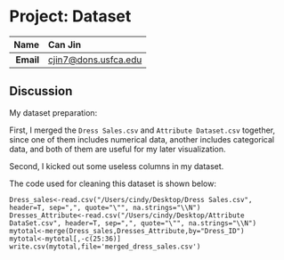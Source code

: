 Project: Dataset
==============================

| **Name**  | Can Jin |
|----------:|:-------------|
| **Email** | cjin7@dons.usfca.edu |

## Discussion ##

My dataset preparation:

First, I merged the `Dress Sales.csv` and `Attribute Dataset.csv` together, since one of them includes numerical 
data, another includes categorical data, and both of them are useful for my later visualization.

Second, I kicked out some useless columns in my dataset.

The code used for cleaning this dataset is shown below:
```
Dress_sales<-read.csv("/Users/cindy/Desktop/Dress Sales.csv", header=T, sep=",", quote="\"", na.strings="\\N")
Dresses_Attribute<-read.csv("/Users/cindy/Desktop/Attribute DataSet.csv", header=T, sep=",", quote="\"", na.strings="\\N")
mytotal<-merge(Dress_sales,Dresses_Attribute,by="Dress_ID") 
mytotal<-mytotal[,-c(25:36)]
write.csv(mytotal,file='merged_dress_sales.csv')

```


